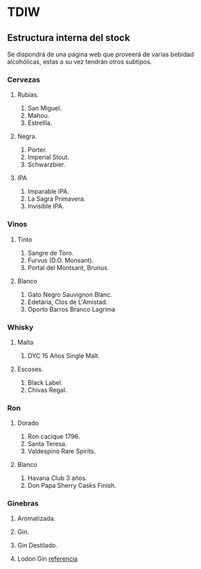 # TDIW

## Estructura interna del stock
Se dispondrá de una página web que proveerá de varias bebidad alcohólicas, estas a su vez tendrán otros subtipos.

### Cervezas
1. Rubias.
    1. San Miguel.
    1. Mahou.
    1. Estrellla.

1. Negra.
    1. Porter.
    1. Imperial Stout.
    1. Schwarzbier.
    
1. IPA
    1. Imparable IPA.
    1. La Sagra Primavera.
    1. Invisible IPA.


### Vinos
1. Tinto
    1. Sangre de Toro.
    1. Furvus (D.O. Monsant).
    1. Portal del Montsant, Brunus.
    
1. Blanco
    1. Gato Negro Sauvignon Blanc.
    1. Edetària, Clos de L'Amistad.
    1. Oporto Barros Branco Lagrima
    
### Whisky
1. Malta
    1. DYC 15 Años Single Malt.
    
1. Escoses.
    1. Black Label.
    1. Chivas Regal.
    
### Ron
1. Dorado
    1. Ron cacique 1796.
    1. Santa Teresa.
    1. Valdespino Rare Spirits.

1. Blanco
    1. Havana Club 3 años.
    1. Don Papa Sherry Casks Finish.

### Ginebras
1. Aromatizada.

1. Gin.

1. Gin Destilado.

1. Lodon Gin
[referencia](https://www.bodeboca.com/destilados-licores/vodka)
